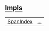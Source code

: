 
[Impls](./core-array-impls.md)
 ---
| | |
|:---|:---|
| [SpanIndex](./core-array-SpanIndex.md) | [...](./core-array-SpanIndex.md) |
